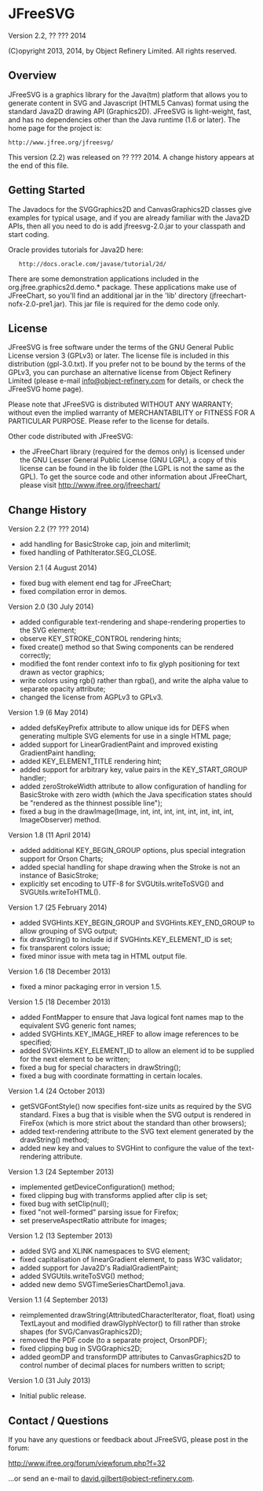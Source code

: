JFreeSVG
========

Version 2.2, ?? ??? 2014

(C)opyright 2013, 2014, by Object Refinery Limited.  All rights reserved.


Overview
--------
JFreeSVG is a graphics library for the Java(tm) platform that allows you to generate content in SVG and Javascript (HTML5 Canvas) format using the standard Java2D drawing API (Graphics2D).  JFreeSVG is light-weight, fast, and has no dependencies other than the Java runtime (1.6 or later).  The home page for the project is:

    http://www.jfree.org/jfreesvg/

This version (2.2) was released on ?? ??? 2014.  A change history appears at the end of this file.


Getting Started
---------------
The Javadocs for the SVGGraphics2D and CanvasGraphics2D classes give examples for typical usage, and if you are already familiar with the Java2D APIs, then all you need to do is add jfreesvg-2.0.jar to your classpath and start coding.

Oracle provides tutorials for Java2D here:

       http://docs.oracle.com/javase/tutorial/2d/

There are some demonstration applications included in the org.jfree.graphics2d.demo.* package.  These applications make use of JFreeChart, so you'll find an additional jar in the 'lib' directory (jfreechart-nofx-2.0-pre1.jar).  This jar file is required for the demo code only.


License
-------
JFreeSVG is free software under the terms of the GNU General Public License version 3 (GPLv3) or later.  The license file is included in this distribution (gpl-3.0.txt).  If you prefer not to be bound by the terms of the GPLv3, you can purchase an alternative license from Object Refinery Limited (please e-mail info@object-refinery.com for details, or check the JFreeSVG home page).

Please note that JFreeSVG is distributed WITHOUT ANY WARRANTY; without even the implied warranty of MERCHANTABILITY or FITNESS FOR A PARTICULAR PURPOSE.  Please refer to the license for details.

Other code distributed with JFreeSVG:

- the JFreeChart library (required for the demos only) is licensed under the GNU Lesser General Public License (GNU LGPL), a copy of this license can be found in the lib folder (the LGPL is not the same as the GPL).  To get the source code and other information about JFreeChart, please visit http://www.jfree.org/jfreechart/ 


Change History
--------------

Version 2.2 (?? ??? 2014)
- add handling for BasicStroke cap, join and miterlimit;
- fixed handling of PathIterator.SEG_CLOSE.


Version 2.1 (4 August 2014)
- fixed bug with element end tag for JFreeChart;
- fixed compilation error in demos.


Version 2.0 (30 July 2014)
- added configurable text-rendering and shape-rendering properties to the SVG element;
- observe KEY_STROKE_CONTROL rendering hints;
- fixed create() method so that Swing components can be rendered correctly;
- modified the font render context info to fix glyph positioning for text drawn as vector graphics;
- write colors using rgb() rather than rgba(), and write the alpha value to separate opacity attribute; 
- changed the license from AGPLv3 to GPLv3.


Version 1.9 (6 May 2014) 
- added defsKeyPrefix attribute to allow unique ids for DEFS when generating multiple SVG elements for use in a single HTML page;
- added support for LinearGradientPaint and improved existing GradientPaint handling;
- added KEY_ELEMENT_TITLE rendering hint;
- added support for arbitrary key, value pairs in the KEY_START_GROUP handler;
- added zeroStrokeWidth attribute to allow configuration of handling for BasicStroke with zero width (which the Java specification states should be "rendered as the thinnest possible line");
- fixed a bug in the drawImage(Image, int, int, int, int, int, int, int, int, ImageObserver) method.


Version 1.8 (11 April 2014)
- added additional KEY_BEGIN_GROUP options, plus special integration support for Orson Charts;
- added special handling for shape drawing when the Stroke is not an instance of BasicStroke;
- explicitly set encoding to UTF-8 for SVGUtils.writeToSVG() and SVGUtils.writeToHTML().


Version 1.7 (25 February 2014)
- added SVGHints.KEY_BEGIN_GROUP and SVGHints.KEY_END_GROUP to allow grouping of SVG output;
- fix drawString() to include id if SVGHints.KEY_ELEMENT_ID is set;
- fix transparent colors issue;
- fixed minor issue with meta tag in HTML output file.


Version 1.6 (18 December 2013)
- fixed a minor packaging error in version 1.5.


Version 1.5 (18 December 2013)
- added FontMapper to ensure that Java logical font names map to the equivalent SVG generic font names;
- added SVGHints.KEY_IMAGE_HREF to allow image references to be specified;
- added SVGHints.KEY_ELEMENT_ID to allow an element id to be supplied for the next element to be written;
- fixed a bug for special characters in drawString();
- fixed a bug with coordinate formatting in certain locales.


Version 1.4 (24 October 2013)
- getSVGFontStyle() now specifies font-size units as required by the SVG standard. Fixes a bug that is visible when the SVG output is rendered in FireFox (which is more strict about the standard than other browsers);
- added text-rendering attribute to the SVG text element generated by the drawString() method;
- added new key and values to SVGHint to configure the value of the text-rendering attribute.


Version 1.3 (24 September 2013)
- implemented getDeviceConfiguration() method;
- fixed clipping bug with transforms applied after clip is set;
- fixed bug with setClip(null);
- fixed "not well-formed" parsing issue for Firefox;
- set preserveAspectRatio attribute for images;


Version 1.2 (13 September 2013)
- added SVG and XLINK namespaces to SVG element;
- fixed capitalisation of linearGradient element, to pass W3C validator;
- added support for Java2D's RadialGradientPaint;
- added SVGUtils.writeToSVG() method; 
- added new demo SVGTimeSeriesChartDemo1.java.


Version 1.1 (4 September 2013)
- reimplemented drawString(AttributedCharacterIterator, float, float) using TextLayout and modified drawGlyphVector() to fill rather than stroke shapes (for SVG/CanvasGraphics2D);
- removed the PDF code (to a separate project, OrsonPDF);
- fixed clipping bug in SVGGraphics2D;
- added geomDP and transformDP attributes to CanvasGraphics2D to control number of decimal places for numbers written to script; 


Version 1.0 (31 July 2013)
- Initial public release.


Contact / Questions
-------------------
If you have any questions or feedback about JFreeSVG, please post in the forum:

http://www.jfree.org/forum/viewforum.php?f=32

...or send an e-mail to david.gilbert@object-refinery.com.
